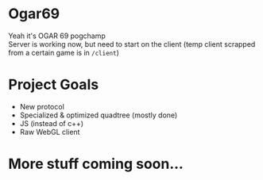 # <strong> Ogar69 </strong>
Yeah it's OGAR 69 pogchamp<br>
Server is working now, but need to start on the client (temp client scrapped from a certain game is in `/client`)

# Project Goals
* New protocol
* Specialized & optimized quadtree (mostly done)
* JS (instead of c++)
* Raw WebGL client

# More stuff coming soon...
